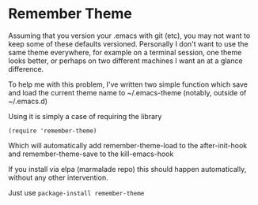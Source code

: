 # Remember Theme

Assuming that you version your .emacs with git (etc), you may not
want to keep some of these defaults versioned. Personally I don't
want to use the same theme everywhere, for example on a terminal
session, one theme looks better, or perhaps on two different
machines I want an at a glance difference.

To help me with this problem, I've written two simple function
which save and load the current theme name to ~/.emacs-theme
(notably, outside of ~/.emacs.d)

Using it is simply a case of requiring the library

    (require 'remember-theme)

Which will automatically add remember-theme-load to the
after-init-hook and remember-theme-save to the kill-emacs-hook

If you install via elpa (marmalade repo) this should happen
automatically, without any other intervention.

Just use `package-install remember-theme`

